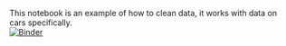 This notebook is an example of how to clean data, it works with data on cars specifically.\
[![Binder](https://mybinder.org/badge_logo.svg)](https://mybinder.org/v2/gh/EJLozano6/my_nbooks/main)
